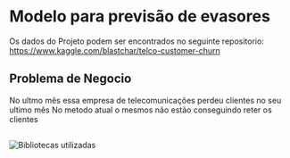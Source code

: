 # Modelo para previsão de evasores

Os dados do Projeto podem ser encontrados no seguinte repositorio: https://www.kaggle.com/blastchar/telco-customer-churn

## Problema de Negocio

No ultmo mês essa empresa de telecomunicações perdeu clientes no seu ultimo mês
No metodo atual o mesmos não estão conseguindo reter os clientes

## 

![Bibliotecas utilizadas](https://user-images.githubusercontent.com/77752211/129759007-b944190a-2331-432b-b991-79a0bef71b62.png)

